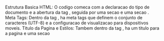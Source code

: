 Estrutura Basica HTML: O codigo comeca com a declaracao do tipo de documento e a abertura da tag <html>, seguida por uma secao <head> e uma secao <body>.
Meta Tags: Dentro da tag <head>, ha meta tags que definem o conjunto de caracteres (UTF-8) e a configuracao de visualizacao para dispositivos moveis.
Titulo da Pagina e Estilos: Tambem dentro da tag <head>, ha um titulo para a pagina e uma secao <style> que contem os estilos CSS embutidos.
Corpo da Pagina: O conteudo do site e organizado dentro da tag <body>. Ha um <header> que contem o titulo do site e uma barra de navegacao <nav> com links para diferentes secoes da pagina.
Secoes: O conteudo principal do site e dividido em varias secoes usando a tag <section>. Cada secao tem um ID unico que corresponde aos links de navegacao na barra de navegacao. Cada secao contem um titulo (<h2>) e espaco reservado para o conteudo especifico daquela secao.
Rodape: O codigo termina com um <footer> que contem informacoes de direitos autorais.
 
